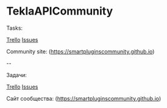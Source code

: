 # TeklaAPICommunity

Tasks:

[Trello](https://trello.com/b/lPUxjXLI/redbutton)
[Issues](https://github.com/SmartPluginsCommunity/RedButton/issues)

Community site: (https://smartpluginscommunity.github.io)

--

Задачи:

[Trello](https://trello.com/b/lPUxjXLI/redbutton)
[Issues](https://github.com/SmartPluginsCommunity/RedButton/issues)

Сайт сообщества: (https://smartpluginscommunity.github.io)

